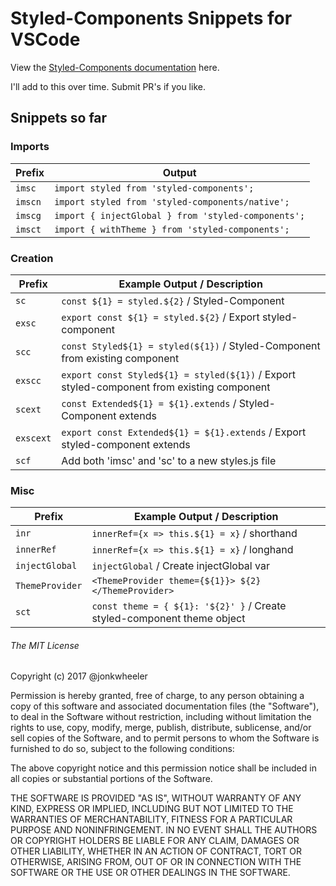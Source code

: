 # Styled-Components Snippets for VSCode

View the [Styled-Components documentation](https://www.styled-components.com/docs) here.

I'll add to this over time. Submit PR's if you like.

## Snippets so far

### Imports

| Prefix | Output |
| --- | --- |
| `imsc` | `import styled from 'styled-components';` |
| `imscn` | `import styled from 'styled-components/native';` |
| `imscg` | `import { injectGlobal } from 'styled-components';` |
| `imsct` | `import { withTheme } from 'styled-components';` |

### Creation
| Prefix | Example Output / Description |
| --- | --- |
| `sc` | `const ${1} = styled.${2}` / Styled-Component |
| `exsc` | `export const ${1} = styled.${2}` / Export styled-component |
| `scc` | `const Styled${1} = styled(${1})` / Styled-Component from existing component |
| `exscc` | `export const Styled${1} = styled(${1})` / Export styled-component from existing component |
| `scext` | `const Extended${1} = ${1}.extends` / Styled-Component extends |
| `exscext` | `export const Extended${1} = ${1}.extends` / Export styled-component extends |
| `scf` | Add both 'imsc' and 'sc' to a new styles.js file |

### Misc
| Prefix | Example Output / Description |
| --- | --- |
| `inr` | `innerRef={x => this.${1} = x}` / shorthand |
| `innerRef` | `innerRef={x => this.${1} = x}` / longhand |
| `injectGlobal` | `injectGlobal` / Create injectGlobal var |
| `ThemeProvider` | `<ThemeProvider theme={${1}}> ${2} </ThemeProvider>` |
| `sct` | `const theme = { ${1}: '${2}' }` / Create styled-component theme object |

###### The MIT License

Copyright (c) 2017 @jonkwheeler

Permission is hereby granted, free of charge, to any person obtaining a copy of this software and associated documentation files (the "Software"), to deal in the Software without restriction, including without limitation the rights to use, copy, modify, merge, publish, distribute, sublicense, and/or sell copies of the Software, and to permit persons to whom the Software is furnished to do so, subject to the following conditions:

The above copyright notice and this permission notice shall be included in all copies or substantial portions of the Software.

THE SOFTWARE IS PROVIDED "AS IS", WITHOUT WARRANTY OF ANY KIND, EXPRESS OR IMPLIED, INCLUDING BUT NOT LIMITED TO THE WARRANTIES OF MERCHANTABILITY, FITNESS FOR A PARTICULAR PURPOSE AND NONINFRINGEMENT. IN NO EVENT SHALL THE AUTHORS OR COPYRIGHT HOLDERS BE LIABLE FOR ANY CLAIM, DAMAGES OR OTHER LIABILITY, WHETHER IN AN ACTION OF CONTRACT, TORT OR OTHERWISE, ARISING FROM, OUT OF OR IN CONNECTION WITH THE SOFTWARE OR THE USE OR OTHER DEALINGS IN THE SOFTWARE.
